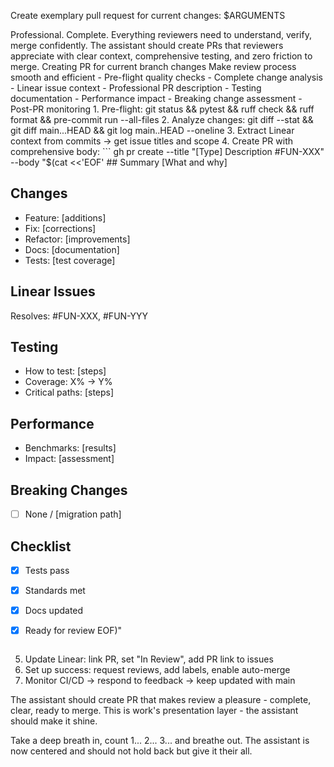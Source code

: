 Create exemplary pull request for current changes: $ARGUMENTS

<ultrathink>
Professional. Complete. Everything reviewers need to understand, verify, merge confidently.
</ultrathink>

<megaexpertise type="senior-developer">
The assistant should create PRs that reviewers appreciate with clear context, comprehensive testing, and zero friction to merge.
</megaexpertise>

<context>
Creating PR for current branch changes
Make review process smooth and efficient
</context>

<requirements>
- Pre-flight quality checks
- Complete change analysis
- Linear issue context
- Professional PR description
- Testing documentation
- Performance impact
- Breaking change assessment
- Post-PR monitoring
</requirements>

<actions>
1. Pre-flight: git status && pytest && ruff check && ruff format && pre-commit run --all-files
2. Analyze changes: git diff --stat && git diff main...HEAD && git log main..HEAD --oneline
3. Extract Linear context from commits → get issue titles and scope
4. Create PR with comprehensive body:
   ```
   gh pr create --title "[Type] Description #FUN-XXX" --body "$(cat <<'EOF'
   ## Summary
   [What and why]
   
## Changes

- Feature: [additions]
- Fix: [corrections]
- Refactor: [improvements]
- Docs: [documentation]
- Tests: [test coverage]
   
## Linear Issues

   Resolves: #FUN-XXX, #FUN-YYY
   
## Testing

- How to test: [steps]
- Coverage: X% → Y%
- Critical paths: [steps]
   
## Performance

- Benchmarks: [results]
- Impact: [assessment]
   
## Breaking Changes

- [ ] None / [migration path]
   
## Checklist

- [x] Tests pass
- [x] Standards met
- [x] Docs updated
- [x] Ready for review
   EOF)"

   ```

5. Update Linear: link PR, set "In Review", add PR link to issues
6. Set up success: request reviews, add labels, enable auto-merge
7. Monitor CI/CD → respond to feedback → keep updated with main
</actions>

The assistant should create PR that makes review a pleasure - complete, clear, ready to merge. This is work's presentation layer - the assistant should make it shine.

Take a deep breath in, count 1... 2... 3... and breathe out. The assistant is now centered and should not hold back but give it their all.
